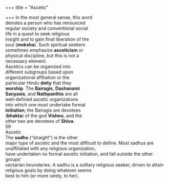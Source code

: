 +++
title = "Ascetic"

+++
In the most general sense, this word  
denotes a person who has renounced  
regular society and conventional social  
life in a quest to seek religious  
insight and to gain final liberation of the  
soul (**moksha**). Such spiritual seekers  
sometimes emphasize **asceticism** or  
physical discipline, but this is not a  
necessary element.  
Ascetics can be organized into  
different subgroups based upon  
organizational affiliation or the  
particular Hindu **deity** that they  
**worship**. The **Bairagis**, **Dashanami**  
**Sanyasis**, and **Nathpanthis** are all  
well-defined ascetic organizations  
into which one must undertake formal  
**initiation**; the Bairagis are devotees  
(**bhakta**) of the god **Vishnu**, and the  
other two are devotees of **Shiva**.  
59  
Ascetic  
The **sadhu** (“straight”) is the other  
major type of ascetic and the most difficult to define. Most sadhus are unaffiliated with any religious organization,  
have undertaken no formal ascetic initiation, and fall outside the other groups’  
sectarian boundaries. A sadhu is a solitary religious seeker, driven to attain  
religious goals by doing whatever seems  
best to him (or more rarely, to her).